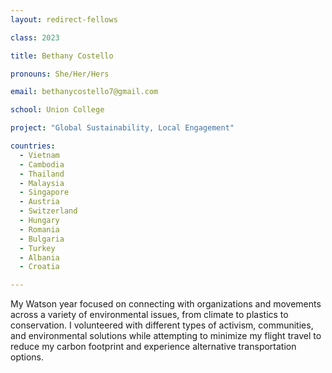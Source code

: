 ```yaml
---
layout: redirect-fellows

class: 2023

title: Bethany Costello

pronouns: She/Her/Hers

email: bethanycostello7@gmail.com

school: Union College

project: "Global Sustainability, Local Engagement"

countries:
  - Vietnam
  - Cambodia
  - Thailand
  - Malaysia
  - Singapore
  - Austria
  - Switzerland
  - Hungary
  - Romania
  - Bulgaria
  - Turkey
  - Albania
  - Croatia

---
```


My Watson year focused on connecting with organizations and movements across a variety of environmental issues, from climate to plastics to conservation. I volunteered with different types of activism, communities, and environmental solutions while attempting to minimize my flight travel to reduce my carbon footprint and experience alternative transportation options.
